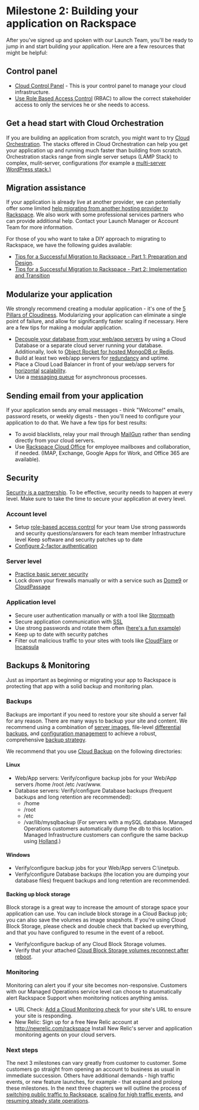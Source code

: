 # Milestone 2: Building your application on Rackspace

After you've signed up and spoken with our Launch Team, you'll be ready to jump in and start building your application. Here are a few resources that might be helpful:

## Control panel  

* [Cloud Control Panel][1] - This is your control panel to manage your cloud infrastructure.
* [Use Role Based Access Control][2] (RBAC) to allow the correct stakeholder access to only the services he or she needs to access.

## Get a head start with Cloud Orchestration

If you are building an application from scratch, you might want to try [Cloud Orchestration][3]. The stacks offered in Cloud Orchestration can help you get your application up and running much faster than building from scratch. Orchestration stacks range from single server setups (LAMP Stack) to complex, mulit-server, configurations (for example a [multi-server WordPress stack.)][4]  


## Migration assistance

If your application is already live at another provider, we can potentially offer some limited [help migrating from another hosting provider to Rackspace][5]. We also work with some professional services partners who can provide additional help. Contact your Launch Manager or Account Team for more information.

For those of you who want to take a DIY approach to migrating to Rackspace, we have the following guides available:

* [Tips for a Successful Migration to Rackspace - Part 1: Preparation and Design][6].
* [Tips for a Successful Migration to Rackspace - Part 2: Implementation and Transition][7]

## Modularize your application

We strongly recommend creating a modular application - it's one of the [5 Pillars of Cloudiness][8]. Modularizing your application can eliminate a single point of failure, and allow for significantly faster scaling if necessary. Here are a few tips for making a modular application.

* [Decouple your database from your web/app servers][9] by using a Cloud Database or a separate cloud server running your database. Additionally, look to [Object Rocket for hosted MongoDB or Redis][10].
* Build at least two web/app servers for [redundancy][11] and uptime.
* Place a Cloud Load Balancer in front of your web/app servers for [horizontal][12] [scalability][13].
* Use a [messaging queue][14] for asynchronous processes.

## Sending email from your application

If your application sends any email messages - think "Welcome!" emails, password resets, or weekly digests - then you'll need to configure your application to do that. We have a few tips for best results:

* To avoid blacklists, relay your mail through [MailGun][15] rather than sending directly from your cloud servers.
* Use [Rackspace Cloud Office][16] for employee mailboxes and collaboration, if needed. (IMAP, Exchange, Google Apps for Work, and Office 365 are available).

## Security

[Security is a partnership][17]. To be effective, security needs to happen at every level. Make sure to take the time to secure your application at every level.

### Account level

* Setup [role-based access control][18] for your team Use strong passwords and security questions/answers for each team member Infrastructure level Keep software and security patches up to date
* [Configure 2-factor authentication][19]

### Server level

* [Practice basic server security][20]  
* Lock down your firewalls manually or with a service such as [Dome9][21] or [CloudPassage][22]

### Application level

* Secure user authentication manually or with a tool like [Stormpath][23]
* Secure application communication with [SSL][24]
* Use strong passwords and rotate them often ([here's a fun example][25])
* Keep up to date with security patches
* Filter out malicious traffic to your sites with tools like [CloudFlare][26] or [Incapsula][27]


## Backups & Monitoring

Just as important as beginning or migrating your app to Rackspace is protecting that app with a solid backup and monitoring plan.  

### Backups
Backups are important if you need to restore your site should a server fail for any reason. There are many ways to backup your site and content. We recommend using a combination of [server images][28], file-level [differential backups][29], and [configuration management][30] to achieve a robust, comprehensive [backup strategy][31].

We recommend that you use [Cloud Backup][32] on the following directories:

#### Linux

* Web/App servers: Verify/configure backup jobs for your Web/App servers /home /root /etc /var/www.
* Database servers: Verify/configure Database backups (frequent backups and long retention are recommended):
  * /home
  * /root
  * /etc
  * /var/lib/mysqlbackup (For servers with a mySQL database. Managed Operations customers automatically dump the db to this location. Managed Infrastructure customers can configure the same backup using [Holland][33].)

#### Windows

* Verify/configure backup jobs for your Web/App servers C:\inetpub.
* Verify/configure Database backups (the location you are dumping your database files) frequent backups and long retention are recommended.

#### Backing up block storage

Block storage is a great way to increase the amount of storage space your application can use. You can include block storage in a Cloud Backup job; you can also save the volumes as image snapshots. If you're using Cloud Block Storage, please check and double check that backed up everything, and that you have configured to resume in the event of a reboot.

* Verify/configure backup of any Cloud Block Storage volumes.
* Verify that your attached [Cloud Block Storage volumes reconnect after reboot][34].

### Monitoring  

Monitoring can alert you if your site becomes non-responsive.  Customers with our Managed Operations service level can choose to atuomatically alert Rackspace Support when monitoring notices anything amiss.

* URL Check: [Add a Cloud Monitoring check][35] for your site's URL to ensure your site is responding.
* New Relic: Sign up for a free New Relic account at http://newrelic.com/rackspace Install New Relic's server and application monitoring agents on your cloud servers.

### Next steps

The next 3 milestones can vary greatly from customer to customer. Some customers go straight from opening an account to business as usual in immediate succession. Others have additional demands - high traffic events, or new feature launches, for example - that expand and prolong these milestones. In the next three chapters we will outline the process of [switching public traffic to Rackspace][36], [scaling for high traffic events][37], and [resuming steady state operations][38].


[1]: http://www.rackspace.com/knowledge_center/article/introducing-the-rackspace-cloud-control-panel
[2]: http://www.rackspace.com/knowledge_center/article/overview-role-based-access-control-rbac
[3]: http://www.rackspace.com/blog/cloud-orchestration-automating-deployments-of-full-stack-configurations/?cm_mmc=community-_-activation-_-gsg-_-links
[4]: http://www.rackspace.com/knowledge_center/article/deploy-wordpress-packages-by-using-rackspace-cloud-orchestration
[5]: https://www.rackspace.com/migration?cm_mmc=community-_-activation-_-gsg-_-links
[6]: https://community.rackspace.com/products/f/54/t/4687
[7]: https://community.rackspace.com/products/f/54/t/5097
[8]: https://community.rackspace.com/products/f/54/t/4496
[9]: http://www.rackspace.com/blog/fundamentals-of-cloud-architecture-the-seed-config-video/
[10]: http://objectrocket.com/?cm_mmc=community-_-activation-_-gsg-_-links
[11]: http://www.rackspace.com/knowledge_center/article/protection-against-and-recovery-from-host-server-down-hsd-issue
[12]: http://www.rackspace.com/blog/pillars-of-cloudiness-no-3-scaling-horizontally/
[13]: http://www.rackspace.com/blog/examining-horizontal-scaling-google-hangout-recap/?cm_mmc=community-_-activation-_-gsg-_-links
[14]: https://developer.rackspace.com/blog/using-message-queues-in-cloud-applications/
[15]: http://www.rackspace.com/knowledge_center/article/configuring-mailgun-for-your-website
[16]: https://www.rackspace.com/email-hosting?cm_mmc=community-_-activation-_-gsg-_-links
[17]: http://www.rackspace.com/security/
[18]: http://www.rackspace.com/knowledge_center/article/overview-role-based-access-control-rbac
[19]: http://www.rackspace.com/knowledge_center/article/multi-factor-authentication-from-the-cloud-control-panel
[20]: http://www.rackspace.com/knowledge_center/article/basic-cloud-server-security
[21]: http://www.dome9.com/
[22]: https://www.cloudpassage.com/
[23]: https://stormpath.com/
[24]: https://community.rackspace.com/products/f/18/t/55
[25]: https://xkcd.com/936/
[26]: https://www.cloudflare.com/
[27]: https://www.incapsula.com/
[28]: http://www.rackspace.com/knowledge_center/article/create-an-image-of-a-server-and-restore-a-server-from-a-saved-image
[29]: http://www.rackspace.com/knowledge_center/article/rackspace-cloud-backup-create-a-backup-0
[30]: https://developer.rackspace.com/blog/devops-automation-series-images-vs-config-management/
[31]: http://www.rackspace.com/blog/backup-strategies-for-cloud-web-apps-google-hangout-recap/
[32]: http://www.rackspace.com/cloud/backup
[33]: https://community.rackspace.com/products/f/54/t/1638
[34]: https://community.rackspace.com/products/f/54/t/4319
[35]: http://www.rackspace.com/knowledge_center/article/creating-a-monitoring-check-using-the-cloud-control-panel
[36]: chapters/GettingStarted_1.md
[37]: chapters/GettingStarted_1.md
[38]: chapters/GettingStarted_1.md
